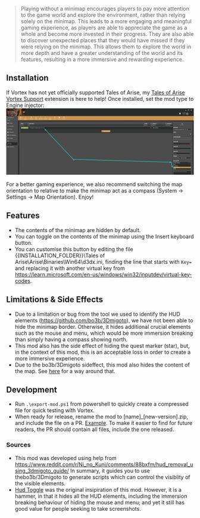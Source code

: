 > Playing without a minimap encourages players to pay more attention to the game world and explore the environment, rather than relying solely on the minimap. This leads to a more engaging and meaningful gaming experience, as players are able to appreciate the game as a whole and become more invested in their progress. They are also able to discover unexpected places that they would have missed if they were relying on the minimap. This allows them to explore the world in more depth and have a greater understanding of the world and its features, resulting in a more immersive and rewarding experience.



## Installation
If Vortex has not yet officially supported Tales of Arise, my [Tales of Arise Vortex Support](https://www.nexusmods.com/site/mods/500) extension is here to help! Once installed, set the mod type to Engine injector:
![Vortex Engine Injector](./vortex-engine-injector-showcase.png)

For a better gaming experience, we also recommend switching the map orientation to relative to make the minimap act as a compass (System -> Settings -> Map Orientation). Enjoy!

## Features
- The contents of the minimap are hidden by default.
- You can toggle on the contents of the minimap using the Insert keyboard button.
- You can customise this button by editing the file {{INSTALLATION_FOLDER}}\Tales of Arise\Arise\Binaries\Win64\d3dx.ini, finding the line that starts with `Key=` and replacing it with another virtual key from https://learn.microsoft.com/en-us/windows/win32/inputdev/virtual-key-codes.


## Limitations & Side Effects

- Due to a limitation or bug from the tool we used to identify the HUD elements (https://github.com/bo3b/3Dmigoto), we have not been able to hide the minimap border. Otherwise, it hides additional crucial elements such as the mouse and menu, which would be more immersion breaking than simply having a compass showing north.
- This mod also has the side effect of hiding the quest marker (star), but, in the context of this mod, this is an acceptable loss in order to create a more immersive experience.
- Due to the bo3b/3Dmigoto sideffect, this mod also hides the content of the map. See [here](https://github.com/rdok/tales-of-arise_minimap-to-compass-hud/pull/1/files#diff-7950cd6e74d160f10688ee1dc174eff1a9ec44e022f5c240e463b480e68e828fR26) for a way around that.

## Development
- Run `.\export-mod.ps1` from powershell to quickly create a compressed file for quick testing with Vortex.
- When ready for release, rename the mod to [name]_[new-version].zip, and include the file on a PR. [Example](https://github.com/rdok/tales-of-arise_minimap-to-compass-hud/pull/1). To make it easier to find for future readers, the PR should contain all files, include the one released.

### Sources
- This mod was developed using help from https://www.reddit.com/r/Ni_no_Kuni/comments/88bxfm/hud_removal_using_3dmigoto_guide/ In summary, it guides you to use thebo3b/3Dmigoto to generate scripts which can control the visiblity of the visible elements.
- [Hud Toggle](https://www.nexusmods.com/talesofarise/mods/4) was the original insipiration of this mod. However, it is a hammer, in that it hides all the HUD elements, including the immersion breaking behaviour of hiding the mouse and menu; and yet it still has good value for people seeking to take screenshots.




